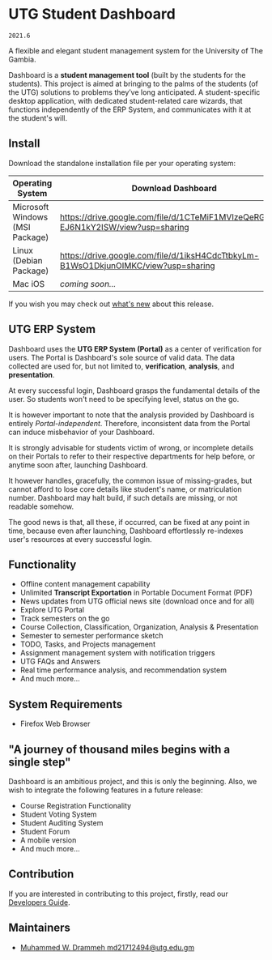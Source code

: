 # UTG Student Dashboard

`2021.6`

A flexible and elegant student management system for the University of The Gambia.

Dashboard is a **student management tool** (built by the students for the students).
This project is aimed at bringing to the palms of the students (of the UTG)
solutions to problems they’ve long anticipated. A student-specific desktop application,
with dedicated student-related care wizards, that functions independently of the ERP System,
and communicates with it at the student's will.

## Install
Download the standalone installation file per your operating system:

| Operating System | Download Dashboard |
| ----- | ----- |
| Microsoft Windows (MSI Package) | https://drive.google.com/file/d/1CTeMiF1MVIzeQeRGRt2E-EJ6N1kY2ISW/view?usp=sharing |
| Linux (Debian Package) | https://drive.google.com/file/d/1iksH4CdcTtbkyLm-B1WsO1DkjunOIMKC/view?usp=sharing |
| Mac iOS | _coming soon..._ |

If you wish you may check out [what's new](ChangeLog.md) about this release.

## UTG ERP System
Dashboard uses the **UTG ERP System (Portal)** as a center of verification for users.
The Portal is Dashboard's sole source of valid data. The data collected are used for,
but not limited to, **verification**, **analysis**, and **presentation**.

At every successful login, Dashboard grasps the fundamental details of the user.
So students won't need to be specifying level, status on the go.
 
It is however important to note that the analysis provided by Dashboard
is entirely _Portal-independent_. Therefore, inconsistent data from the Portal
can induce misbehavior of your Dashboard.

It is strongly advisable for students victim of wrong, or incomplete details
on their Portals to refer to their respective departments for help before,
or anytime soon after, launching Dashboard.

It however handles, gracefully, the common issue of missing-grades,
but cannot afford to lose core details like student's name,
or matriculation number. Dashboard may halt build, if such details
are missing, or not readable somehow.

The good news is that, all these, if occurred, can be fixed at any point in time,
because even after launching, Dashboard effortlessly re-indexes user's resources
at every successful login.

## Functionality
- Offline content management capability
- Unlimited **Transcript Exportation** in Portable Document Format (PDF)
- News updates from UTG official news site (download once and for all)
- Explore UTG Portal
- Track semesters on the go
- Course Collection, Classification, Organization, Analysis & Presentation
- Semester to semester performance sketch
- TODO, Tasks, and Projects management
- Assignment management system with notification triggers
- UTG FAQs and Answers
- Real time performance analysis, and recommendation system
- And much more...

## System Requirements
- Firefox Web Browser

## "A journey of thousand miles begins with a single step"
Dashboard is an ambitious project, and this is only the beginning.
Also, we wish to integrate the following features in a future release:

- Course Registration Functionality
- Student Voting System
- Student Auditing System
- Student Forum
- A mobile version
- And much more...

## Contribution
If you are interested in contributing to this project, firstly,
read our [Developers Guide](Contributing.md).

## Maintainers
- [Muhammed W. Drammeh <md21712494@utg.edu.gm>](https://github.com/w-drammeh)
